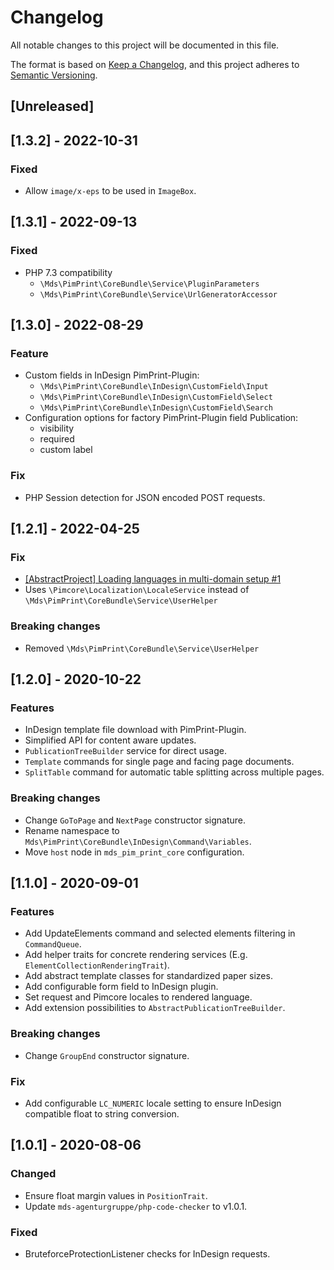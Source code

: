 # Changelog
All notable changes to this project will be documented in this file.

The format is based on [Keep a Changelog](https://keepachangelog.com/en/1.0.0/),
and this project adheres to [Semantic Versioning](https://semver.org/spec/v2.0.0.html).

## [Unreleased]

## [1.3.2] - 2022-10-31
### Fixed
- Allow `image/x-eps` to be used in `ImageBox`.

## [1.3.1] - 2022-09-13
### Fixed
- PHP 7.3 compatibility
  - `\Mds\PimPrint\CoreBundle\Service\PluginParameters` 
  - `\Mds\PimPrint\CoreBundle\Service\UrlGeneratorAccessor` 

## [1.3.0] - 2022-08-29
### Feature
- Custom fields in InDesign PimPrint-Plugin:
  - `\Mds\PimPrint\CoreBundle\InDesign\CustomField\Input`
  - `\Mds\PimPrint\CoreBundle\InDesign\CustomField\Select`
  - `\Mds\PimPrint\CoreBundle\InDesign\CustomField\Search`
- Configuration options for factory PimPrint-Plugin field Publication:
  - visibility
  - required
  - custom label

### Fix
- PHP Session detection for JSON encoded POST requests.

## [1.2.1] - 2022-04-25
### Fix
-  [[AbstractProject] Loading languages in multi-domain setup #1](https://github.com/mds-agenturgruppe/pimprint-core-bundle/pull/1)
  - Uses `\Pimcore\Localization\LocaleService` instead of `\Mds\PimPrint\CoreBundle\Service\UserHelper`

### Breaking changes
- Removed `\Mds\PimPrint\CoreBundle\Service\UserHelper`

## [1.2.0] - 2020-10-22
### Features
- InDesign template file download with PimPrint-Plugin.
- Simplified API for content aware updates.
- `PublicationTreeBuilder` service for direct usage.
- `Template` commands for single page and facing page documents.
- `SplitTable` command for automatic table splitting across multiple pages.

### Breaking changes
- Change `GoToPage` and `NextPage` constructor signature.
- Rename namespace to `Mds\PimPrint\CoreBundle\InDesign\Command\Variables`.
- Move `host` node in `mds_pim_print_core` configuration. 

## [1.1.0] - 2020-09-01
### Features
- Add UpdateElements command and selected elements filtering in `CommandQueue`.
- Add helper traits for concrete rendering services (E.g. `ElementCollectionRenderingTrait`).
- Add abstract template classes for standardized paper sizes.
- Add configurable form field to InDesign plugin.
- Set request and Pimcore locales to rendered language.
- Add extension possibilities to `AbstractPublicationTreeBuilder`.

### Breaking changes
- Change `GroupEnd` constructor signature.

### Fix
- Add configurable `LC_NUMERIC` locale setting to ensure InDesign compatible float to string conversion.

## [1.0.1] - 2020-08-06
### Changed
- Ensure float margin values in `PositionTrait`. 
- Update `mds-agenturgruppe/php-code-checker` to v1.0.1.

### Fixed
- BruteforceProtectionListener checks for InDesign requests.
 
